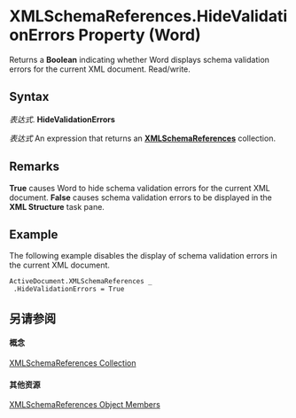 
# XMLSchemaReferences.HideValidationErrors Property (Word)

Returns a  **Boolean** indicating whether Word displays schema validation errors for the current XML document. Read/write.


## Syntax

 _表达式_. **HideValidationErrors**

 _表达式_ An expression that returns an **[XMLSchemaReferences](56bef973-805c-c77a-6d2a-54a39fbd1206.md)** collection.


## Remarks

 **True** causes Word to hide schema validation errors for the current XML document. **False** causes schema validation errors to be displayed in the **XML Structure** task pane.


## Example

The following example disables the display of schema validation errors in the current XML document.


```
ActiveDocument.XMLSchemaReferences _ 
 .HideValidationErrors = True
```


## 另请参阅


#### 概念


[XMLSchemaReferences Collection](56bef973-805c-c77a-6d2a-54a39fbd1206.md)
#### 其他资源


[XMLSchemaReferences Object Members](http://msdn.microsoft.com/library/54dc0cdf-b3fc-792b-fc52-3045b0a301b0%28Office.15%29.aspx)